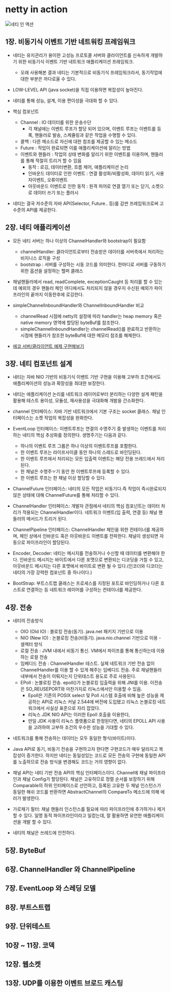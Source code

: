 # netty in action

![네티 인 액션](https://wikibook.co.kr/images/cover/l/9791158390327.jpg)

## 1장. 비동기식 이벤트 기반 네트워킹 프레임워크
- 네티는 유지관리가 용이한 고성능 프로토콜 서버와 클라이언트를 신속하게 개발하기 위한 비동기식 이벤트 기반 네트워크 애플리케이션 프레임워크.
    + 오래 사용해본 결과 네티는 기본적으로 비동기식 프레임워크라서, 동기작업에 대한 부분은 까다로울 수 있다.
    
- LOW-LEVEL API (java socket)을 직접 이용하면 복잡성이 높아진다.
   
- 네티를 통해 성능, 설계, 이용 편이성을 극대화 할 수 있다.

- 핵심 컴포넌트
    + Channel : IO 데이터를 위한 운송수단
        + 각 채널에는 이벤트 루프가 할당 되어 있으며, 이벤트 루프는 이벤트를 등록, 핸들러로 발송, 스케쥴링과 같은 작업을 수행할 수 있다.
    + 콜백 : 다른 메소드로 자신에 대한 참조를 제공할 수 있는 메소드
    + Future : 작업이 완료되면 이를 애플리케이션에 알리는 방법
    + 이벤트와 핸들러 : 작업의 상태 변화를 알리기 위한 이벤트를 이용하며, 핸들러를 통해 적절히 트리거 할 수 있음
        + 동작 : 로깅, 데이터변환, 흐름 제어, 애플리케이션 논리
        + 인바운드 데이터로 인한 이벤트 : 연결 활성화/비활성화, 데이터 읽기, 사용자이벤트, 오류이벤트
        + 아웃바운드 이벤트로 인한 동작 : 원격 피어로 연결 열기 또는 닫기, 소켓으로 데이터 쓰기 또는 플러시
    
    
- 네티는 결국 저수준의 자바 API(Selector, Future.. 등)를 감싼 프레임워크로써 고수준의 API를 제공한다.

## 2장. 네티 애플리케이션
- 모든 네티 서버는 하나 이상의 ChannelHandler와 bootstrap이 필요함
    + channelHandler: 클라이언트로부터 전송받은 데이터를 서버측에서 처리하는 비지니스 로직을 구성
    + bootstrap : 서버를 구성하는 시동 코드를 의미한다. 한마디로 서버를 구동하기 위한 옵션을 설정하는 헬퍼 클래스  
- 채널핸들러에서 read, readComplete, exceptionCaught 등 처리를 할 수 있는데 예외의 경우 핸들러 체인 어디에서도 처리되지 않을 경우지 수신된 예외가 파이프라인의 끝까지 이동한후에 로깅한다.

- simpleChannelInboundHandler와 ChannelInboundHandler 비교
    + channelRead 시점에 netty의 설정에 따라 handler는 heap memory 혹은 native memory 영역에 할당된 byteBuf를 참조한다.
    + simpleChannelInboundHandler는 channelRead()를 완료하고 반환하는 시점에 핸들러가 참조한 byteBuf에 대한 메모리 참조를 해제한다. 

- [에코 서버/클라이언트 예제 구현해보기](https://swiftymind.tistory.com/56?category=694951)     
   

## 3장. 네티 컴포넌트 설계

- 네티는 자바 NIO 기반의 비동기식 이벤트 기반 구현을 이용해 고부하 조건에서도 애플리케이션의 성능과 확장성을 최대한 보장한다.
- 네티는 애플리케이션 논리를 네트워크 레이어로부터 분리하는 다양한 설계 패턴을 활용해 테스트 용이성, 모듈성, 재사용성을 극대화해 개발을 간소화한다.

- channel 인터페이스: 자바 기반 네트워크에서 기본 구조는 socket 클래스. 채널 인터페이스는 소켓 작업의 복잡성을 완화한다.
- EventLoop 인터페이스: 이벤트루프는 연결의 수명주기 중 발생하는 이벤트를 처리하는 네티의 핵심 추상화를 정의한다. 생명주기는 다음과 같다.
    + 하나의 이벤트 루프 그룹은 하나 이상의 이벤트루프를 포함한다.
    + 한 이벤트 루프는 라이프사이클 동안 하나의 스레드로 바인딩된다.
    + 한 이벤트 루프에서 처리되는 모든 입출력 이벤트는 해당 전용 쓰레드에서 처리된다.
    + 한 채널은 수명주ㅜ기 동안 한 이벤트루프에 등록할 수 있다.
    + 한 이벤트 루프는 한 채널 이상 할당할 수 있다.
    
- ChannelFuture 인터페이스: 네티의 모든 작업은 비동기다.즉 작업이 즉시완료되지 않은 상태에 대해 ChannelFuture를 통해 처리할 수 있다.
- ChannelHandler 인터페이스: 개발자 관점에서 네티의 핵심 컴포넌트는 데이터 처리가 적용되는 ChannelHandler이다. 네트워크 이벤트(입 출력, 연결 등) 채널 핸들러의 메서드가 트리거 된다.
- ChannelPipeline 인터페이스: ChannelHandler 체인을 위한 컨테이너를 제공하며, 체인 상에서 인바운드 혹은 아웃바운드 이벤트를 전파한다. 채널이 생성되면 자동으로 파이프라인이 할당된다.
- Encoder, Decoder: 네티는 메시지를 전송하거나 수신할 때 데이터를 변환해야 한다. 인바운드 메시지는 바이트에서 다른 포맷으로 변환되는 디코딩을 거칠 수 있고, 아웃바운드 메시지는 다른 포맷에서 바이트로 변환 될 수 있다.(인코더와 디코더는 네티의 가장 강력한 컴포넌트 중 하나이다.)
- BootStrap: 부트스트랩 클래스는 프로세스를 지정된 포트로 바인딩하거나 다른 호스트로 연결하는 등 네트워크 레이어를 구성하는 컨테이너를 제공한다.   

## 4장. 전송
- 네티의 전송방식
    + OIO (Old IO) : 블로킹 전송(동기). java.net 패키지 기반으로 이용
    + NIO (New IO) : 논블로킹 전송(비동기). java.nio.channel 기반으로 이용 - 셀렉터 방식
    + 로컬 전송 : JVM 내에서 비동기 통신. VM에서 파이프를 통해 통신하는데 이용하는 로컬 전송
    + 임베디드 전송 : ChannelHandler 테스트. 실제 네트워크 기반 전송 없이 ChannelHandler를 이용 할 수 있게 해주는 임베디드 전송. 주로 채널핸들러 내부에서 전송이 이뤄지는지 단위테스트 용도로 주로 사용된다.  
    + EPoll : 논블로킹 전송. epoll()가 논블로킹 입출력을 위해 JNI를 이용. 이전송은 SO_REUSEPORT와 마찬가지로 리눅스에서만 이용할 수 있음.
        + Epoll은 기존의 POSIX select 및 Poll 시스템 호출에 비해 높은 성능을 제공하는 API로 리눅스 커널 2.544에 버전에 도입됐고 리눅스 논블로킹 네트워크에서 사실상 표준으로 자리 잡았다.
        + 리눅스 JDK NIO API는 이러한 Epoll 호출을 이용한다,
        + 만일 JDK 사용이 리눅스 플랫폼으로 한정된다면, 네티의 EPOLL API 사용을 고려하여 고부하 조건의 우수한 성능을 기대할 수 있다.

- 네트워크를 통해 전송하는 데이터는 모두 동일한 형식(바이트)이다.
- Java API로 동기, 비동기 전송을 구현하고자 한다면 구현코드가 매우 달라지고 복잡성이 증가한다. 하지만 네티는 동일성있는 코드로 모든 전송의 구현에 동일한 API를 노출하므로 전송 방식을 변경해도 코드는 거의 영향이 없다.

- 채널 API는 네티 기반 전송 API의 핵심 인터페이스이다. Channel에 채널 파이프라인과 채널 Config가 할당된다. 채널은 고유하므로 정렬 순서를 보장하기 위해 Comparable의 하위 인터페이스로 선언하고, 등록된 고유한 두 채널 인스턴스가 동일한 해쉬 코드를 반환하면 AbstractChannel의 CompareTo 메소드에 의해 에러가 발생한다.
- 가로채기 필터: 채널 핸들러 인스턴스를 필요에 따라 파이프라인에 추가하거나 제거할 수 있다. 일명 동적 파이프라인이라고 일컫는데, 잘 활용하면 유연한 애플리케이션을 개발 할 수 있다.
- 네티의 채널은 쓰레드에 안전하다.

## 5장. ByteBuf

## 6장. ChannelHandler 와 ChannelPipeline

## 7장. EventLoop 와 스레딩 모델

## 8장. 부트스트랩

## 9장. 단위테스트

## 10장 ~ 11장. 코덱

## 12장. 웹소켓

## 13장. UDP를 이용한 이벤트 브로드 캐스팅
